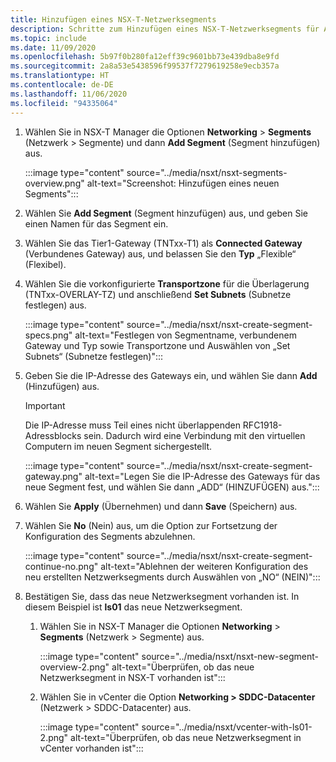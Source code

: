 ```yaml
---
title: Hinzufügen eines NSX-T-Netzwerksegments
description: Schritte zum Hinzufügen eines NSX-T-Netzwerksegments für Azure VMware Solution
ms.topic: include
ms.date: 11/09/2020
ms.openlocfilehash: 5b97f0b280fa12eff39c9601bb73e439dba8e9fd
ms.sourcegitcommit: 2a8a53e5438596f99537f7279619258e9ecb357a
ms.translationtype: HT
ms.contentlocale: de-DE
ms.lasthandoff: 11/06/2020
ms.locfileid: "94335064"
---
```

<!-- Used in manage-dhcp.md and tutorial-nsx-t-network-segment.md -->

1. Wählen Sie in NSX-T Manager die Optionen **Networking** > **Segments** (Netzwerk > Segmente) und dann **Add Segment** (Segment hinzufügen) aus. 

   :::image type="content" source="../media/nsxt/nsxt-segments-overview.png" alt-text="Screenshot: Hinzufügen eines neuen Segments":::

1. Wählen Sie **Add Segment** (Segment hinzufügen) aus, und geben Sie einen Namen für das Segment ein.

1. Wählen Sie das Tier1-Gateway (TNTxx-T1) als **Connected Gateway** (Verbundenes Gateway) aus, und belassen Sie den **Typ** „Flexible“ (Flexibel).

1. Wählen Sie die vorkonfigurierte **Transportzone** für die Überlagerung (TNTxx-OVERLAY-TZ) und anschließend **Set Subnets** (Subnetze festlegen) aus. 

   :::image type="content" source="../media/nsxt/nsxt-create-segment-specs.png" alt-text="Festlegen von Segmentname, verbundenem Gateway und Typ sowie Transportzone und Auswählen von „Set Subnets“ (Subnetze festlegen)":::

1. Geben Sie die IP-Adresse des Gateways ein, und wählen Sie dann **Add** (Hinzufügen) aus. 

   >[!IMPORTANT]
   >Die IP-Adresse muss Teil eines nicht überlappenden RFC1918-Adressblocks sein. Dadurch wird eine Verbindung mit den virtuellen Computern im neuen Segment sichergestellt.

   :::image type="content" source="../media/nsxt/nsxt-create-segment-gateway.png" alt-text="Legen Sie die IP-Adresse des Gateways für das neue Segment fest, und wählen Sie dann „ADD“ (HINZUFÜGEN) aus.":::

1. Wählen Sie **Apply** (Übernehmen) und dann **Save** (Speichern) aus.

1. Wählen Sie **No** (Nein) aus, um die Option zur Fortsetzung der Konfiguration des Segments abzulehnen. 

   :::image type="content" source="../media/nsxt/nsxt-create-segment-continue-no.png" alt-text="Ablehnen der weiteren Konfiguration des neu erstellten Netzwerksegments durch Auswählen von „NO“ (NEIN)":::

1. Bestätigen Sie, dass das neue Netzwerksegment vorhanden ist. In diesem Beispiel ist **ls01** das neue Netzwerksegment.

   1. Wählen Sie in NSX-T Manager die Optionen **Networking** > **Segments** (Netzwerk > Segmente) aus. 

      :::image type="content" source="../media/nsxt/nsxt-new-segment-overview-2.png" alt-text="Überprüfen, ob das neue Netzwerksegment in NSX-T vorhanden ist":::

   1. Wählen Sie in vCenter die Option **Networking > SDDC-Datacenter** (Netzwerk > SDDC-Datacenter) aus.

      :::image type="content" source="../media/nsxt/vcenter-with-ls01-2.png" alt-text="Überprüfen, ob das neue Netzwerksegment in vCenter vorhanden ist":::